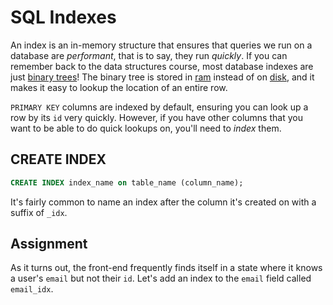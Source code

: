# SQL Indexes

An index is an in-memory structure that ensures that queries we run on a database are *performant*, that is to say, they run *quickly*. If you can remember back to the data structures course, most database indexes are just [binary trees](https://en.wikipedia.org/wiki/Binary_tree)! The binary tree is stored in [ram](https://en.wikipedia.org/wiki/Random-access_memory) instead of on [disk](https://en.wikipedia.org/wiki/Computer_data_storage), and it makes it easy to lookup the location of an entire row.

`PRIMARY KEY` columns are indexed by default, ensuring you can look up a row by its `id` very quickly. However, if you have other columns that you want to be able to do quick lookups on, you'll need to *index* them.

## CREATE INDEX

```sql
CREATE INDEX index_name on table_name (column_name);
```

It's fairly common to name an index after the column it's created on with a suffix of `_idx`.

## Assignment

As it turns out, the front-end frequently finds itself in a state where it knows a user's `email` but not their `id`. Let's add an index to the `email` field called `email_idx`.
